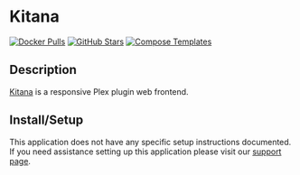 # Kitana

[![Docker Pulls](https://img.shields.io/docker/pulls/pannal/kitana?style=flat-square&color=607D8B&label=docker%20pulls&logo=docker)](https://hub.docker.com/r/pannal/kitana)
[![GitHub Stars](https://img.shields.io/github/stars/pannal/kitana?style=flat-square&color=607D8B&label=github%20stars&logo=github)](https://github.com/pannal/kitana)
[![Compose Templates](https://img.shields.io/static/v1?style=flat-square&color=607D8B&label=compose&message=templates)](https://github.com/GhostWriters/DockSTARTer/tree/main/compose/.apps/kitana)

## Description

[Kitana](https://github.com/pannal/kitana) is a responsive Plex plugin web frontend.

## Install/Setup

This application does not have any specific setup instructions documented. If
you need assistance setting up this application please visit our
[support page](https://dockstarter.com/basics/support/).
